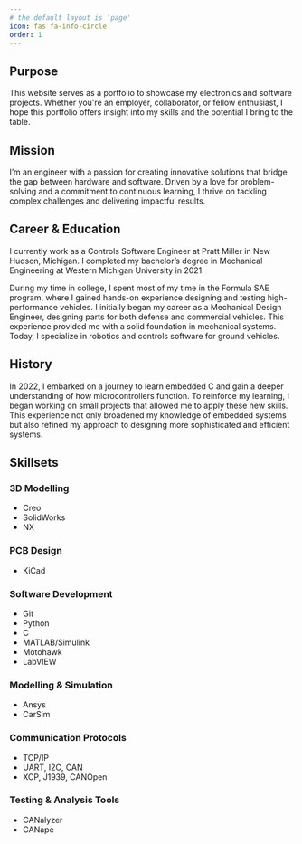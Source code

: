```yaml
---
# the default layout is 'page'
icon: fas fa-info-circle
order: 1
---
```


## **Purpose**

This website serves as a portfolio to showcase my electronics and software projects. Whether you're an employer, collaborator, or fellow enthusiast, I hope this portfolio offers insight into my skills and the potential I bring to the table.

## **Mission**

I’m an engineer with a passion for creating innovative solutions that bridge the gap between hardware and software. Driven by a love for problem-solving and a commitment to continuous learning, I thrive on tackling complex challenges and delivering impactful results.

## **Career & Education**

I currently work as a Controls Software Engineer at Pratt Miller in New Hudson, Michigan. I completed my bachelor’s degree in Mechanical Engineering at Western Michigan University in 2021.

During my time in college, I spent most of my time in the Formula SAE program, where I gained hands-on experience designing and testing high-performance vehicles. I initially began my career as a Mechanical Design Engineer, designing parts for both defense and commercial vehicles. This experience provided me with a solid foundation in mechanical systems. Today, I specialize in robotics and controls software for ground vehicles.

## **History**

In 2022, I embarked on a journey to learn embedded C and gain a deeper understanding of how microcontrollers function. To reinforce my learning, I began working on small projects that allowed me to apply these new skills. This experience not only broadened my knowledge of embedded systems but also refined my approach to designing more sophisticated and efficient systems.

## **Skillsets**

### 3D Modelling
- Creo
- SolidWorks
- NX

### PCB Design
- KiCad

### Software Development
- Git
- Python
- C
- MATLAB/Simulink
- Motohawk
- LabVIEW


### Modelling & Simulation
- Ansys
- CarSim

### Communication Protocols
- TCP/IP
- UART, I2C, CAN
- XCP, J1939, CANOpen


### Testing & Analysis Tools
- CANalyzer
- CANape
